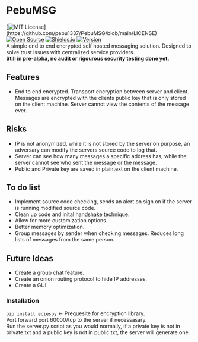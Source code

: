 # PebuMSG
[![MIT License](https://img.shields.io/apm/l/atomic-design-ui.svg?)](https://github.com/pebu1337/PebuMSG/blob/main/LICENSE) [![Open Source](https://badges.frapsoft.com/os/v1/open-source.svg?v=103)](https://opensource.org/) [![Shields.io](https://img.shields.io/badge/shields.io-ok-green.svg?style=flat)](http://shields.io/) [![Version](https://badge.fury.io/gh/tterb%2FHyde.svg)](https://badge.fury.io/gh/tterb%2FHyde) <br>
A simple end to end encrypted self hosted messaging solution. Designed to solve trust issues with centralized service providers. <br>
<b/>Still in pre-alpha, no audit or rigourous security testing done yet.</b>
## Features
* End to end encrypted. Transport encryption between server and client. Messages are encrypted with the clients public key that is only stored on the client machine. Server cannot view the contents of the message ever.
## Risks
* IP is not anonymized, while it is not stored by the server on purpose, an adversary can modify the servers source code to log that.
* Server can see how many messages a specific address has, while the server cannot see who sent the message or the message.
* Public and Private key are saved in plaintext on the client machine.
## To do list
* Implement source code checking, sends an alert on sign on if the server is running modified source code.
* Clean up code and inital handshake technique.
* Allow for more customization options.
* Better memory optimization.
* Group messages by sender when checking messages. Reduces long lists of messages from the same person.
## Future Ideas
* Create a group chat feature.
* Create an onion routing protocol to hide IP addresses. 
* Create a GUI.
### Installation
```pip install eciespy``` <- Prequesite for encryption library. <br>
Port forward port 60000/tcp to the server if necessasary. <br>
Run the server.py script as you would normally, if a private key is not in private.txt and a public key is not in public.txt, the server will generate one. <br>
